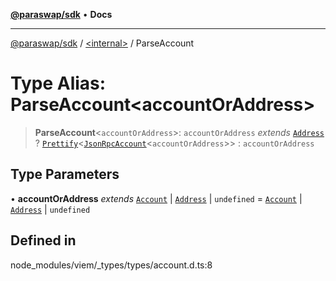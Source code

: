 [**@paraswap/sdk**](../../README.md) • **Docs**

***

[@paraswap/sdk](../../globals.md) / [\<internal\>](../README.md) / ParseAccount

# Type Alias: ParseAccount\<accountOrAddress\>

> **ParseAccount**\<`accountOrAddress`\>: `accountOrAddress` *extends* [`Address`](Address.md) ? [`Prettify`](Prettify.md)\<[`JsonRpcAccount`](JsonRpcAccount.md)\<`accountOrAddress`\>\> : `accountOrAddress`

## Type Parameters

• **accountOrAddress** *extends* [`Account`](Account.md) \| [`Address`](Address.md) \| `undefined` = [`Account`](Account.md) \| [`Address`](Address.md) \| `undefined`

## Defined in

node\_modules/viem/\_types/types/account.d.ts:8
